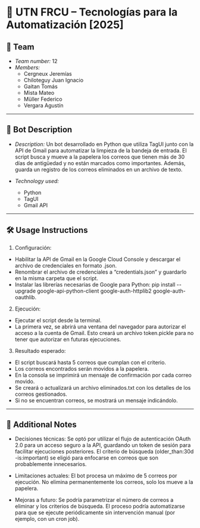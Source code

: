 # 📌 UTN FRCU – Tecnologías para la Automatización [2025]

## 👥 Team
- *Team number:* 12
- *Members:*
  - Cergneux Jeremías
  - Chiloteguy Juan Ignacio
  - Gaitan Tomás
  - Mista Mateo
  - Müller Federico
  - Vergara Agustín

---

## 🤖 Bot Description
- *Description:* 
  Un bot desarrollado en Python que utiliza TagUI junto con la API de Gmail para automatizar la limpieza de la bandeja de entrada. El script busca y mueve a la papelera los correos que tienen más de 30 días de antigüedad y no están marcados como importantes. Además, guarda un registro de los correos eliminados en un archivo de texto.

- *Technology used:*
  - Python
  - TagUI
  - Gmail API

---

## 🛠️ Usage Instructions
1. Configuración: 

  - Habilitar la API de Gmail en la Google Cloud Console y descargar el archivo de credenciales en formato .json.
  - Renombrar el archivo de credenciales a “credentials.json” y guardarlo en la misma carpeta que el script. 
  - Instalar las librerías necesarias de Google para Python: pip install --upgrade google-api-python-client google-auth-httplib2 google-auth-oauthlib.

2. Ejecución:

  - Ejecutar el script desde la terminal.
  - La primera vez, se abrirá una ventana del navegador para autorizar el acceso a la cuenta de Gmail. Esto creará un archivo token.pickle para no tener que autorizar en futuras ejecuciones.

3. Resultado esperado:

  - El script buscará hasta 5 correos que cumplan con el criterio. 
  - Los correos encontrados serán movidos a la papelera. 
  - En la consola se imprimirá un mensaje de confirmación por cada correo movido. 
  - Se creará o actualizará un archivo eliminados.txt con los detalles de los correos gestionados. 
  - Si no se encuentran correos, se mostrará un mensaje indicándolo. 

---

## 📝 Additional Notes
- Decisiones técnicas: Se optó por utilizar el flujo de autenticación OAuth 2.0 para un acceso seguro a la API, guardando un token de sesión para facilitar ejecuciones posteriores. El criterio de búsqueda (older_than:30d -is:important) se eligió para enfocarse en correos que son probablemente innecesarios. 

- Limitaciones actuales: El bot procesa un máximo de 5 correos por ejecución. No elimina permanentemente los correos, solo los mueve a la papelera. 

- Mejoras a futuro: Se podría parametrizar el número de correos a eliminar y los criterios de búsqueda. El proceso podría automatizarse para que se ejecute periódicamente sin intervención manual (por ejemplo, con un cron job).